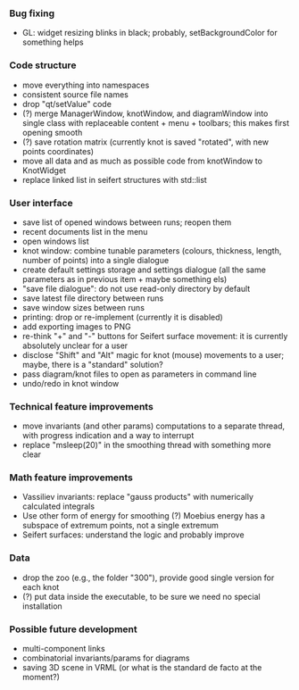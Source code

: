 ### Bug fixing

* GL: widget resizing blinks in black; probably, setBackgroundColor for something helps

### Code structure

* move everything into namespaces
* consistent source file names
* drop "qt/setValue" code
* (?) merge ManagerWindow, knotWindow, and diagramWindow into single class with replaceable content + menu + toolbars; this makes first opening smooth
* (?) save rotation matrix (currently knot is saved "rotated", with new points coordinates)
* move all data and as much as possible code from knotWindow to KnotWidget
* replace linked list in seifert structures with std::list

### User interface

* save list of opened windows between runs; reopen them
* recent documents list in the menu
* open windows list
* knot window: combine tunable parameters (colours, thickness, length, number of points) into a single dialogue
* create default settings storage and settings dialogue (all the same parameters as in previous item + maybe something els)
* "save file dialogue": do not use read-only directory by default
* save latest file directory between runs
* save window sizes between runs
* printing: drop or re-implement (currently it is disabled)
* add exporting images to PNG
* re-think "+" and "-" buttons for Seifert surface movement: it is currently absolutely unclear for a user
* disclose "Shift" and "Alt" magic for knot (mouse) movements to a user; maybe, there is a "standard" solution?
* pass diagram/knot files to open as parameters in command line
* undo/redo in knot window

### Technical feature improvements

* move invariants (and other params) computations to a separate thread, with progress indication and a way to interrupt
* replace "msleep(20)" in the smoothing thread with something more clear

### Math feature improvements

* Vassiliev invariants: replace "gauss products" with numerically calculated integrals
* Use other form of energy for smoothing (?) Moebius energy has a subspace of extremum points, not a single extremum
* Seifert surfaces: understand the logic and probably improve

### Data

* drop the zoo (e.g., the folder "300"), provide good single version for each knot
* (?) put data inside the executable, to be sure we need no special installation

### Possible future development

* multi-component links 
* combinatorial invariants/params for diagrams
* saving 3D scene in VRML (or what is the standard de facto at the moment?)
